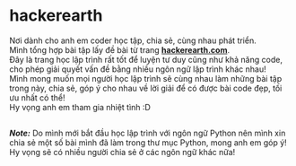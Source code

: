 hackerearth
===========

Nơi dành cho anh em coder học tập, chia sẻ, cùng nhau phát triển. <br>
Mình tổng hợp bài tập lấy đề bài từ trang [**hackerearth.com**](http://www.hackerearth.com/problems/). <br>
Đây là trang học lập trình rất tốt để luyện tư duy cũng như khả năng code, cho phép giải quyết vấn đề bằng nhiều ngôn ngữ lập trình khác nhau! <br> 
Mình mong muốn mọi người học lập trình sẽ cùng nhau làm những bài tập trong này, chia sẻ, góp ý cho nhau về lời giải để có được bài code đẹp, tối ưu nhất có thể! <br>
Hy vọng anh em tham gia nhiệt tình :D 
##

***Note:*** Do mình mới bắt đầu học lập trình với ngôn ngữ Python nên mình xin chia sẻ một số bài mình đã làm trong thư mục Python, mong anh em góp ý! Hy vọng sẽ có nhiều người chia sẻ ở các ngôn ngữ khác nữa!
